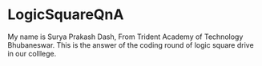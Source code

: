 # LogicSquareQnA
My name is Surya Prakash Dash, From Trident Academy of Technology Bhubaneswar. This is the answer of the coding round of logic square drive in our colllege.
